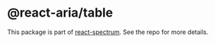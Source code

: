 # @react-aria/table

This package is part of [react-spectrum](https://github.com/watheia/rsp-kit). See the repo for more details.

